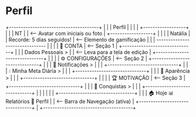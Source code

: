 # Perfil

+--------------------------------------+
|                                      |
|                  Perfil              |
|                                      |
|          +------------------+        |
|          |        NT        |        |  <-- Avatar com iniciais ou foto
|          +------------------+        |
|                                      |
|               Natália                |
|      Recorde: 5 dias seguidos!       |  <-- Elemento de gamificação
|                                      |
|     -------------------------------  |
|                                      |
|     👤 CONTA                         |  <-- Seção 1
|     +------------------------------+ |
|     |  Dados Pessoais           >  | |  <-- Leva para a tela de edição
|     +------------------------------+ |
|                                      |
|     ⚙️ CONFIGURAÇÕES                 |  <-- Seção 2
|     +------------------------------+ |
|     |  🔔 Notificações            >  | |
|     +------------------------------+ |
|     |  💧 Minha Meta Diária       >  | |
|     +------------------------------+ |
|     |  🎨 Aparência              >  | |
|     +------------------------------+ |
|                                      |
|     🏆 MOTIVAÇÃO                     |  <-- Seção 3
|     +------------------------------+ |
|     |  🏅 Conquistas              >  | |
|     +------------------------------+ |
|                                      |
|                                      |
|  +--------------------------------+  |
|  |  🏠 Hoje   📊 Relatórios  👤 Perfil |  |  <-- Barra de Navegação (ativa)
|  +--------------------------------+  |
+--------------------------------------+